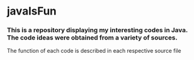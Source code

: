 # javaIsFun
### This is a repository displaying my interesting codes in Java. The code ideas were obtained from a variety of sources.

<p>The function of each code is described in each respective source file</p>
